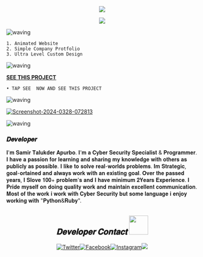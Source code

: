 <p align="center"><img src="https://img.shields.io/badge/THIS%20IS ⚡ DEV-SAMIR⚡-green?colorA=%23ff0000&colorB=%23017e40&style=flat-square">
 
<p align="center">
  <a href="https://github.com/U7P4L-IN"><img src="https://readme-typing-svg.herokuapp.com/?lines=🔁%20Text%20Repeater;🌐%20For%20Everybody%20</>;👨‍💻%20Comfortable%20With%20YourPhone;📲%20There%is20+p%20Features;🎨%20UI/UX%20%20Design;🤝%201%2B%20Powrful%20Correct%20And%20CPerfrct;🔰%20Samir%20Talukder%20Apurbo%20</>&font=Pacifico&center=true&width=650&height=120&color=58a6ff&vCenter=true&size=45%22"></a>
</p>

![waving](https://capsule-render.vercel.app/api?type=waving&height=220&text=𝐅𝐞𝐚𝐭𝐮𝐫𝐞'𝐬+&fontAlign=80&fontAlignY=40&color=gradient)

```
1. Animated Website 
2. Simple Company Protfolio 
3. Ultra Level Custom Design 
```

![waving](https://capsule-render.vercel.app/api?type=waving&height=220&text=SEE+&fontAlign=80&fontAlignY=40&color=gradient)

<a href="www.samir-x.vercel.app"><strong>SEE THIS PROJECT </strong></a>

```
• TAP SEE  NOW AND SEE THIS PROJECT 
```
![waving](https://capsule-render.vercel.app/api?type=waving&height=210&text=𝐏𝐢𝐜𝐭𝐮𝐫𝐞&fontAlign=80&fontAlignY=40&color=gradient)

<a href='https://postimg.cc/S2xJxymZ' target='_blank'><img src='https://i.postimg.cc/hj9xMj6q/Screenshot-2024-0328-072813.jpg' border='0' alt='Screenshot-2024-0328-072813'/></a>

![waving](https://capsule-render.vercel.app/api?type=waving&height=210&text=𝐏𝐨𝐥𝐢𝐜𝐲&fontAlign=80&fontAlignY=40&color=gradient)

<h3>𝑫𝒆𝒗𝒆𝒍𝒐𝒑𝒆𝒓 </h3> 
𝐈'𝐦 𝐒𝐚𝐦𝐢𝐫 𝐓𝐚𝐥𝐮𝐤𝐝𝐞𝐫 𝐀𝐩𝐮𝐫𝐛𝐨. 𝐈'𝐦 𝐚 𝐂𝐲𝐛𝐞𝐫 𝐒𝐞𝐜𝐮𝐫𝐢𝐭𝐲 𝐒𝐩𝐞𝐜𝐢𝐚𝐥𝐢𝐬𝐭 &amp; 𝐏𝐫𝐨𝐠𝐫𝐚𝐦𝐦𝐞𝐫.  𝐈 𝐡𝐚𝐯𝐞 𝐚 𝐩𝐚𝐬𝐬𝐢𝐨𝐧 𝐟𝐨𝐫 𝐥𝐞𝐚𝐫𝐧𝐢𝐧𝐠 𝐚𝐧𝐝 𝐬𝐡𝐚𝐫𝐢𝐧𝐠 𝐦𝐲 𝐤𝐧𝐨𝐰𝐥𝐞𝐝𝐠𝐞 𝐰𝐢𝐭𝐡 𝐨𝐭𝐡𝐞𝐫𝐬 𝐚𝐬 𝐩𝐮𝐛𝐥𝐢𝐜𝐥𝐲 𝐚𝐬 𝐩𝐨𝐬𝐬𝐢𝐛𝐥𝐞.  𝐈 𝐥𝐢𝐤𝐞 𝐭𝐨 𝐬𝐨𝐥𝐯𝐞 𝐫𝐞𝐚𝐥-𝐰𝐨𝐫𝐥𝐝𝐬 𝐩𝐫𝐨𝐛𝐥𝐞𝐦𝐬. 𝐈𝐦 𝐒𝐭𝐫𝐚𝐭𝐞𝐠𝐢𝐜, 𝐠𝐨𝐚𝐥-𝐨𝐫𝐭𝐚𝐢𝐧𝐞𝐝 𝐚𝐧𝐝 𝐚𝐥𝐰𝐚𝐲𝐬 𝐰𝐨𝐫𝐤 𝐰𝐢𝐭𝐡 𝐚𝐧 𝐞𝐱𝐢𝐬𝐭𝐢𝐧𝐠 𝐠𝐨𝐚𝐥.  𝐎𝐯𝐞𝐫 𝐭𝐡𝐞 𝐩𝐚𝐬𝐬𝐞𝐝 𝐲𝐞𝐚𝐫𝐬, 𝐈 𝐒𝐥𝐨𝐯𝐞 𝟏𝟎𝟎+ 𝐩𝐫𝐨𝐛𝐥𝐞𝐦'𝐬 𝐚𝐧𝐝 𝐈 𝐡𝐚𝐯𝐞 𝐦𝐢𝐧𝐢𝐦𝐮𝐦 𝟐𝐘𝐞𝐚𝐫𝐬 𝐄𝐱𝐩𝐞𝐫𝐢𝐞𝐧𝐜𝐞.  𝐈 𝐏𝐫𝐢𝐝𝐞 𝐦𝐲𝐬𝐞𝐥𝐟 𝐨𝐧 𝐝𝐨𝐢𝐧𝐠 𝐪𝐮𝐚𝐥𝐢𝐭𝐲 𝐰𝐨𝐫𝐤 𝐚𝐧𝐝 𝐦𝐚𝐢𝐧𝐭𝐚𝐢𝐧 𝐞𝐱𝐜𝐞𝐥𝐥𝐞𝐧𝐭 𝐜𝐨𝐦𝐦𝐮𝐧𝐢𝐜𝐚𝐭𝐢𝐨𝐧.  𝐌𝐨𝐬𝐭 𝐨𝐟 𝐭𝐡𝐞 𝐰𝐨𝐫𝐤 𝐢 𝐰𝐨𝐫𝐤 𝐰𝐢𝐭𝐡 𝐂𝐲𝐛𝐞𝐫 𝐒𝐞𝐜𝐮𝐫𝐢𝐭𝐲 𝐛𝐮𝐭 𝐬𝐨𝐦𝐞 𝐥𝐚𝐧𝐠𝐮𝐚𝐠𝐞 𝐢 𝐞𝐧𝐣𝐨𝐲 𝐰𝐨𝐫𝐤𝐢𝐧𝐠 𝐰𝐢𝐭𝐡 "𝐏𝐲𝐭𝐡𝐨𝐧&amp;𝐑𝐮𝐛𝐲".
<h2 align="center"><i>𝐃𝐞𝐯𝐞𝐥𝐨𝐩𝐞𝐫 𝐂𝐨𝐧𝐭𝐚𝐜𝐭 <img src='https://raw.githubusercontent.com/rahulbanerjee26/githubProfileReadmeGenerator/main/gifs/handShake.gif' width="50px" height=50px> </i></h2>

<p align="center"><a href="https://twitter.com/samirtalukder1998"><img title="Twitter" src="https://img.shields.io/badge/Twitter-1E?style=for-the-badge&logo=twitter&logoColor=white"></a><a href="https://facebook.com/cybersamir"><img title="Facebook" src="https://img.shields.io/badge/facebook-%231877F2.svg?&style=for-the-badge&logo=facebook&logoColor=white"></a><a href="https://instagram.devoloper.samjr"><img title="Instagram" src="https://img.shields.io/badge/instagram-%23E4405F.svg?&style=for-the-badge&<p align="center"><img src="https://img.shields.io/badge/THIS%20IS ⚡ SMART-TALUKDER⚡-green?colorA=%23ff0000&colorB=%23017e40&style=flat-square">


 
